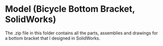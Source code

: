 Model (Bicycle Bottom Bracket, SolidWorks)
==============

The .zip file in this folder contains all the parts, assemblies and drawings for a bottom bracket that I designed in SolidWorks.
